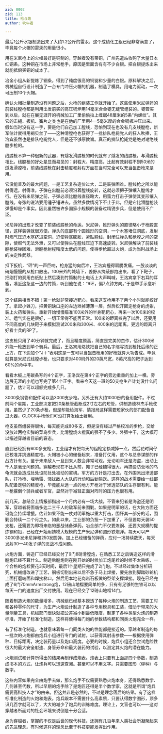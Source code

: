 ```yaml
---
aid: 0002
zid: 113
title: 枪与炮
author: 吹牛者

---
```




  最后1公斤水银制造出来了大约1.2公斤的雷汞，这个成绩化工组已经非常满意了，毕竟每个火帽的雷汞的用量很小。

  用在米尼枪上的火帽最好是铜制的，穿越者没有带铜，广州先遣站收购了大量日本红铜条。这种铜在市场上非常枪手，原因是里面含有有不少白银。把白银提炼出来就能抵偿买铜的成本了。

  冶金小组从新提炼了铜条，得到了纯度很高的铜锭和少量的白银。原料解决之后，机械组自行设计制造了一台专门冲压火帽的机器，制造了模具，用电力驱动，一次可压制10个火帽。

  确认火帽批量制造没有问题之后，火枪的组装工作就开始了。这些使用米尼弹药的前装线膛枪都是利用出发前买的高压锅炉用14毫米合金钢无缝管组装的。钢管买到以后，就在在展无涯开的机械加工厂里偷偷拉上缠踞48厘米的5条“内螺纹”。其它的击槌、扳机、簧片之类也是在他的厂里用4—5毫米厚的合金钢板冲压出来。假如当时没有这一手，要是他们自己加工膛线，恐怕到现在也没有几支线膛枪，新军估计就得用褐贝丝了——这种滑膛枪也获得了一批排队枪毙党人的狂人吹捧，王洛宾虽然也是排队枪毙党人，但是还不够原教旨。真正的排队枪毙党是绝对谢绝线膛步枪的。

  线膛枪不算一种很新的武器，有燧发滑膛枪的时代就有了燧发的线膛枪，与滑膛枪相比，线膛枪的好处是显而易见的：射程大、精度高，比起有效射程不到50米的燧发滑膛枪，前装线膛枪在射击精度和射程方面在当时完全可以充当狙击枪来是用。

  它没能普及的最大问题，一是工艺复杂造价过大，二是装弹困难。膛线枪之所以能射得远，射得准，子弹在出膛前必须沿着膛线旋转，这就必须把子弹镶入膛线才行。在没有米尼弹之前，子弹必须比膛线直径略大，用蛮力打击子弹使其变形镶入膛线。夸张的说法要用锤子锤进去，虽然多数情况下不止于此，但是它比滑膛枪装弹慢却是个事实。因此虽然被许多国家小规模的装备过精锐步兵，但是使用不广泛。

  米尼弹的出现才改变了前装线膛枪的命运。米尼弹，锥形弹头的直径略小于枪膛直径，这样装弹就很方便。弹头的底部有个圆锥形的空洞，一个木塞堵住洞底，发射时燃气压迫木塞挤进空洞，迫使弹底膨胀，紧贴膛线，封闭住弹头和枪膛之间的空隙，使燃气无法外泄，又可以使弹头在膛线压迫下高速旋转。米尼弹解决了前装线膛枪装弹困难，滑膛枪射程精度太低的问题，使得步枪超过火炮，成为当时战场上的决定性武器。

  扣下扳机，“砰”的一声巨响，枪身猛的向后冲，王洛宾撞得肩膀发痛。一股淡淡的硝烟慢慢的从枪口散出。100米外的城墙下，姜野从掩蔽部跑出来，看了下靶子，把刚打的洞用白纸贴上然后凑到竹筒制的土电话上大声叫喊，王洛宾拿下右耳的耳塞，凑近这急这一边的竹筒，听到他在说：“9环，偏7点钟方向。”于是举手示意听到。

  这个结果相当不错！第一枪就非常接近靶心，看来这支枪用不了两个小时就能校好了。拿起小锉刀，把黄铜缺口座的左边矬掉薄薄一层。然后松开固定枪身的虎钳，装上火药和弹头。重新开始慢慢瞄准100米外的半身靶靶心，再来一次100米的校准。运气实在是很好，一切正常得不能再正常。100米的距离校完了以后，还要用不同高度的几块靶子来模拟测试200米和300米、400米的远距离，更远的距离只好看士兵的RP了。

  这支枪只用了40分钟就完成了，而且精度颇高，简直是完美的杰作，估计300米外能一枪放到单个骑兵。最后，王洛宾用烙铁把自己的名字缩写烫到枪托后缘的正上方，在下边加个“J＋”表明这是一支可以当狙击枪用的好枪就算大功告成。毕竟就算是米尼式线膛步枪，也只要求对400码外的20英尺宽，8英尺高的靶子达到60%的命中率。

  看看木板上用碳条写的4个正字，王洛宾在第4个正字的旁边重重的加上一横。旁边展无涯的小组也写完了第4个正字。看来今天这一班的50支枪生产计划没什么问题了，估计可以超额完成多几只。

  3000条钢管和配件可以造3000支步枪。另外还有大约1000份的备用配件。不过前两个星期，工业部决定把20条枪管截断成2寸左右的短管，供制造德林杰手枪使用。虽然少了20条步枪，但是却能给海军、情报局这样需要短家伙的部门配备自卫火器，GLOCK手枪他们可没打算发给土著用。

  枪支虽然组装得很快，每天能完成80多支，但是没有经过严格校准的步枪，交给没放过两枪实弹的菜鸟步兵，比滑膛烧火棍真的强不了多少。外强中干，这大概可以描述穿越者目前的窘态。

  直到已经拥有600多支枪，工业组才有把每天的组枪定额减掉一点，然后花时间仔细校准并挑选精度枪。火帽被小心的储备起来，准备打仗用，这个与总参谋部的作战方针有关。鉴于未来敌人一旦到来人数会非常可观，无论明军还是海盗，出动上千人是毫无问题的。穿越者现在不比从前，摊子已经铺得很大，再搞设防营地的乌龟流就会造成处处设防处处被动的窘境。军方的方针是打出去，在外围派出渗透部队，打冷枪、埋地雷、骚扰敌人大队的行动和后勤输送。这样的战术需要给一线部队配备足够的精度枪，毕竟能从远一点的地方开枪对于渗透部队的生存很有利。能一枪撂倒个骑兵或者军官，显然对于减轻正面对阵时的压力也很有用。

  前几天，总结会上情报部指出一个月内必有一场大战，不管来犯者是海盗还是明军，穿越者将面临多达二三千人的敌军前来围剿。如果是明军的话，在大陆方面还可能会持续增援。估计如果不能一仗对明军施以重大打击，围歼其一部分的话，围剿会持续一二个月之久。如此以来，工业部的负担一下加重了，不但要每天装50支枪，还需要为即将来临的恶战储备弹药。冶金部门不仅要炼钢、还要大规模的提炼铜和铅，已经在开始用铸模大规模的生产米尼弹和圆形铁炮弹。每天可以产3000多发米尼弹和250发圆弹。加上已经储备的弹药，应付一场持续数天，每天发射30—40发子弹的恶战不成问题。

  火炮方面，铸造厂已经已经交付了9门8磅滑膛炮，在熟悉工艺之后铸造这样的滑膛炮已经不算什么。制造后膛炮则在刚开始的时候加工炮尾栓的时候不太熟练，一个合格的炮栓要花3天时间，最后1个星期只完成了2门炮。不过经过集体分析研究，机械组改进了工艺，钢板切割出来以后不急于马上焊接，要先放到脚踏砂轮机上面打磨端面和焊接梯口，然后用本地花岗岩石板做的型架支撑焊接。现在已经完成了6门70mmArmstrong炮，12磅山地榴要简单的多，只有有足够的生铁可以以每天一门的速度出厂交付使用。现在已经交了12磅山地榴14门。

  随着制造大炮的数量增多，机械组已经基本摸透了每种火炮的制造工艺、需要工时和各种零件的尺寸，为生产火炮设计制造了各种专用模具和工装，借助于带来的大量测量工具，机械部门很快就把公差减小到最低限度，制定了各种类型火炮的制造标准，开始了标准化制造，这样将使得每门炮的参数结构都和同类火炮完全一样。

  有了标准化制造，也就意味着每一门同类火炮的性能都是接近的。穿越者制造的每一批次的火炮都由炮兵小组进行专门的试射，以获得其射击参数——根据使用弹种、目标距离，决定装药量以及炮口高度。必要的时候，炮兵小组还会尝试危险性很大的最大安全射速、身管寿命和最大装药的试验，以测定其火炮的潜在能力。

  火炮测试和计算所得出的结果再制作成炮表。炮表上只要有上面那四个参数，制造成书本的方式，让炮兵可以迅速查阅。甚至可以不用文字。只需要图形（弹种）与数字。

  这些内容如果完全由炮手去做，那么炮手不仅需要熟悉火炮本身，还得熟悉数学、几何甚至代数，所以早期的炮手除了是炮匠还得是半个数学家，这就是所谓“炮兵需要高科技人才”的由来。但这并非是必然的，不过是理念落后的结果。有了这样标准化制造的火炮和炮表，炮兵跟本不需要什么高素质，只要认得数字图形，顶多识几百字就可以了，大大的减少了炮兵的训练难度。理论上，文盲也可以——这对穿越者所面对的社会环境来说倒是十分合适。

  身为穿越者，掌握的不仅是后世的现代科技，还拥有几百年来人类社会所凝聚起来的先进理念。有时候这样的理念比至于科技更能发挥出作用。



